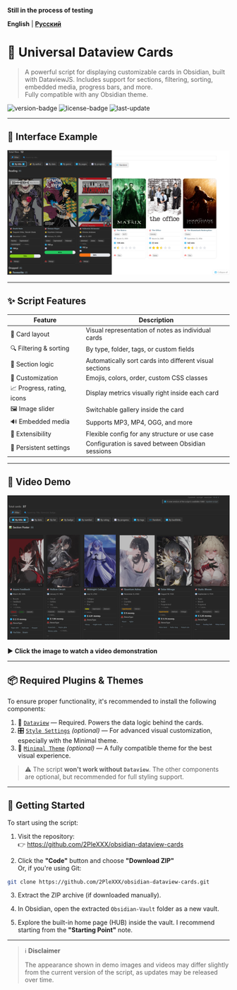 **Still in the process of testing**

**English** | **[Русский](README_RU.md)**
# 🎴 **Universal Dataview Cards**

> A powerful script for displaying customizable cards in Obsidian, built with DataviewJS. Includes support for sections, filtering, sorting, embedded media, progress bars, and more.  
> Fully compatible with any Obsidian theme.

![version-badge](https://img.shields.io/badge/version-0.1.0-blue)
![license-badge](https://img.shields.io/badge/license-MIT-green)
![last-update](https://img.shields.io/badge/last_update-July_2025-orange)

---

## 📸 **Interface Example**

![Interface screenshot](Obsidian-Vault/assets/Screenshots/EXAMPLE%20interface%201.png)

---

## ✨ **Script Features**

| Feature                    | Description                                              |
|----------------------------|----------------------------------------------------------|
| 🎴 Card layout              | Visual representation of notes as individual cards       |
| 🔍 Filtering & sorting      | By type, folder, tags, or custom fields                  |
| 🧠 Section logic            | Automatically sort cards into different visual sections  |
| 🎨 Customization            | Emojis, colors, order, custom CSS classes                |
| 📈 Progress, rating, icons  | Display metrics visually right inside each card          |
| 🖼️ Image slider             | Switchable gallery inside the card                       |
| 🔊 Embedded media           | Supports MP3, MP4, OGG, and more                         |
| 🧩 Extensibility            | Flexible config for any structure or use case            |
| 💾 Persistent settings      | Configuration is saved between Obsidian sessions         |

---

## 🎥 **Video Demo**

[![Смотреть демо](Obsidian-Vault/assets/Screenshots/Video_Preview_Interface.png)](https://www.youtube.com/watch?v=I-n4x_6X_C4)

▶️ **Click the image to watch a video demonstration**

---

## 📦 **Required Plugins & Themes**

To ensure proper functionality, it's recommended to install the following components:

1. 🔌 [`Dataview`](https://github.com/blacksmithgu/obsidian-dataview) — Required. Powers the data logic behind the cards.
2. 🎛 [`Style Settings`](https://github.com/mgmeyers/obsidian-style-settings) *(optional)* — For advanced visual customization, especially with the Minimal theme.
3. 🎨 [`Minimal Theme`](https://github.com/kepano/obsidian-minimal) *(optional)* — A fully compatible theme for the best visual experience.

> ⚠️ The script **won't work without `Dataview`**. The other components are optional, but recommended for full styling support.

---

## 🚀 **Getting Started**

To start using the script:

1. Visit the repository:  
   👉 https://github.com/2PleXXX/obsidian-dataview-cards

2. Click the **"Code"** button and choose **"Download ZIP"**  
   Or, if you're using Git:  
```bash
git clone https://github.com/2PleXXX/obsidian-dataview-cards.git
```

3. Extract the ZIP archive (if downloaded manually).

4. In Obsidian, open the extracted `Obsidian-Vault` folder as a new vault.

5. Explore the built-in home page (HUB) inside the vault.  I recommend starting from the **"Starting Point"** note.

---
> ℹ️ **Disclaimer**
>
> The appearance shown in demo images and videos may differ slightly from the current version of the script, as updates may be released over time.  
